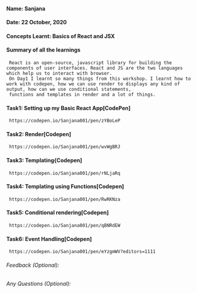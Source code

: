 #### Name: Sanjana
#### Date: 22 October, 2020
#### Concepts Learnt: Basics of React and JSX
#### Summary of all the learnings
     React is an open-source, javascript library for building the components of user interfaces. React and JS are the two languages which help us to interact with browser.
     On Day1 I learnt so many things from this workshop. I learnt how to work with codepen, how we can use render to displays any kind of output, how can we use conditional statements,   
     functions and templates in render and a lot of things.
#### Task1: Setting up my Basic React App[CodePen]
     https://codepen.io/Sanjana001/pen/zYBoLeP
#### Task2: Render[Codepen]
     https://codepen.io/Sanjana001/pen/wvWgBRJ
#### Task3: Templating{Codepen]
     https://codepen.io/Sanjana001/pen/rNLjaRq
#### Task4: Templating using Functions[Codepen]
     https://codepen.io/Sanjana001/pen/RwRKNza
#### Task5: Conditional rendering[Codepen]
     https://codepen.io/Sanjana001/pen/qBNRdEW
#### Task6: Event Handling[Codepen]
     https://codepen.io/Sanjana001/pen/eYzgmWV?editors=1111
###### Feedback (Optional): 
###### Any Questions (Optional):
